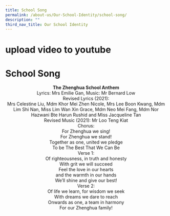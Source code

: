 ```yaml
---
title: School Song
permalink: /about-us/Our-School-Identity/school-song/
description: ""
third_nav_title: Our School Identity
---
```

# upload video to youtube
# School Song



<center><b>The Zhenghua School Anthem</b><br>Lyrics: Mrs Emilie Gan, Music: Mr Bernard Low</center>

  

<center>Revised Lyrics (2021):<br>Mrs Celestine Liu, Mdm Khor Mei Zhen Nicole, Mrs Lee Boon Kwang, Mdm Lim Shi Nan, Miss Lim Wan Xin Grace, Mdm Neo Mei Fang, Mdm Nor Hazwani Bte Harun Rushid and Miss Jacqueline Tan</center>


<center>Revised Music (2021): Mr Loo Teng Kiat</center>

  

<center>Chorus:<br>For Zhenghua we sing!<br>For Zhenghua we stand!<br>Together as one, united we pledge<br>To be The Best That We Can Be</center>

  

<center>Verse 1:<br>Of righteousness, in truth and honesty<br>With grit we will succeed<br>Feel the love in our hearts<br>and the warmth in our hands<br>We’ll shine and give our best!</center>

  

<center>Verse 2:<br>Of life we learn, for wisdom we seek<br>With dreams we dare to reach<br>Onwards as one, a team in harmony<br>For our Zhenghua family!</center>